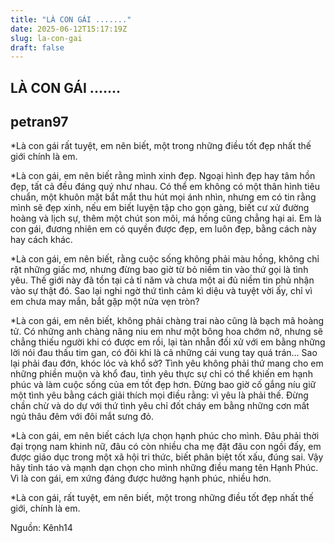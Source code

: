 ```yaml
---
title: "LÀ CON GÁI ......."
date: 2025-06-12T15:17:19Z
slug: la-con-gai
draft: false
---
```


## LÀ CON GÁI .......

## petran97

*Là con gái rất tuyệt, em nên biết, một trong những điều tốt đẹp nhất thế giới chính là em.
 
*Là con gái, em nên biết rằng mình xinh đẹp. Ngoại hình đẹp hay tâm hồn đẹp, tất cả đều đáng quý như nhau. Có thể em không có một thân hình tiêu chuẩn, một khuôn mặt bắt mắt thu hút mọi ánh nhìn, nhưng em có tin rằng mình sẽ đẹp xinh, nếu em biết luyện tập cho gọn gàng, biết cư xử đường hoàng và lịch sự, thêm một chút son môi, má hồng cũng chẳng hại ai. Em là con gái, đương nhiên em có quyền được đẹp, em luôn đẹp, bằng cách này hay cách khác.
 
*Là con gái, em nên biết, rằng cuộc sống không phải màu hồng, không chỉ rặt những giấc mơ, nhưng đừng bao giờ từ bỏ niềm tin vào thứ gọi là tình yêu. Thế giới này đã tồn tại cả tỉ năm và chưa một ai đủ niềm tin phủ nhận vào sự thật đó. Sao lại nghi ngờ thứ tình cảm kì diệu và tuyệt vời ấy, chỉ vì em chưa may mắn, bắt gặp một nửa vẹn tròn?
 


	
	

 
 
 
*Là con gái, em nên biết, không phải chàng trai nào cũng là bạch mã hoàng tử. Có những anh chàng nâng niu em như một bông hoa chớm nở, nhưng sẽ chẳng thiếu người khi có được em rồi, lại tàn nhẫn đối xử với em bằng những lời nói đau thấu tim gan, có đôi khi là cả những cái vung tay quá trán… Sao lại phải đau đớn, khóc lóc và khổ sở? Tình yêu không phải thứ mang cho em những phiền muộn và khổ đau, tình yêu thực sự chỉ có thể khiến em hạnh phúc và làm cuộc sống của em tốt đẹp hơn. Đừng bao giờ cố gắng níu giữ một tình yêu bằng cách giải thích mọi điều rằng: vì yêu là phải thế. Đừng chần chừ và do dự với thứ tình yêu chỉ đốt cháy em bằng những cơn mất ngủ thâu đêm với đôi mắt sưng đỏ.
 
*Là con gái, em nên biết cách lựa chọn hạnh phúc cho mình. Đâu phải thời đại trọng nam khinh nữ, đâu có còn nhiều cha mẹ đặt đâu con ngồi đấy, em được giáo dục trong một xã hội tri thức, biết phân biệt tốt xấu, đúng sai. Vậy hãy tỉnh táo và mạnh dạn chọn cho mình những điều mang tên Hạnh Phúc. Vì là con gái, em xứng đáng được hưởng hạnh phúc, nhiều hơn.
 
*Là con gái, rất tuyệt, em nên biết, một trong những điều tốt đẹp nhất thế giới, chính là em. 
 
Nguồn: Kênh14